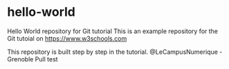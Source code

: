 # hello-world
Hello World repository for Git tutorial
This is an example repository for the Git tutoial on https://www.w3schools.com

This repository is built step by step in the tutorial.
@LeCampusNumerique - Grenoble
Pull test
